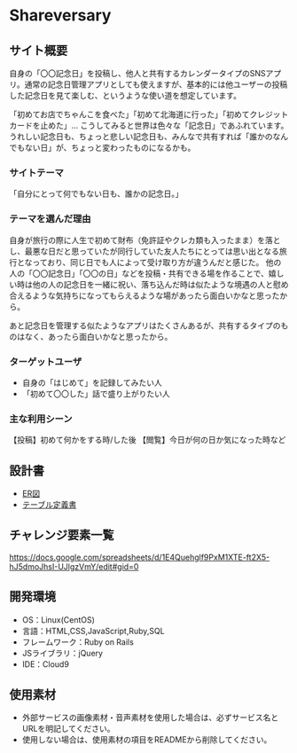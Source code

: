 # Shareversary

## サイト概要

自身の「〇〇記念日」を投稿し、他人と共有するカレンダータイプのSNSアプリ。通常の記念日管理アプリとしても使えますが、基本的には他ユーザーの投稿した記念日を見て楽しむ、というような使い道を想定しています。

「初めてお店でちゃんこを食べた」「初めて北海道に行った」「初めてクレジットカードを止めた」… こうしてみると世界は色々な「記念日」であふれています。うれしい記念日も、ちょっと悲しい記念日も、みんなで共有すれば「誰かのなんでもない日」が、ちょっと変わったものになるかも。
### サイトテーマ

「自分にとって何でもない日も、誰かの記念日。」

### テーマを選んだ理由

自身が旅行の際に人生で初めて財布（免許証やクレカ類も入ったまま）を落とし、最悪な日だと思っていたが同行していた友人たちにとっては思い出となる旅行となっており、同じ日でも人によって受け取り方が違うんだと感じた。
他の人の「〇〇記念日」「〇〇の日」などを投稿・共有できる場を作ることで、嬉しい時は他の人の記念日を一緒に祝い、落ち込んだ時は似たような境遇の人と慰め合えるような気持ちになってもらえるような場があったら面白いかなと思ったから。

あと記念日を管理する似たようなアプリはたくさんあるが、共有するタイプのものはなく、あったら面白いかなと思ったから。

### ターゲットユーザ

- 自身の「はじめて」を記録してみたい人
- 「初めて〇〇した」話で盛り上がりたい人

### 主な利用シーン

【投稿】初めて何かをする時/した後
【閲覧】今日が何の日か気になった時など


## 設計書
- [ER図](https://drive.google.com/file/d/193Q385tD8bDUOca7sad5_mnWdITxh8Cu/view?usp=sharing)
- [テーブル定義書](https://docs.google.com/spreadsheets/d/1f2lNVyXqcQfgADfrtDCo6fuE-Itf1Kc_OgUSwtZbE10/edit#gid=561761829)



## チャレンジ要素一覧
<https://docs.google.com/spreadsheets/d/1E4Quehglf9PxM1XTE-ft2X5-hJ5dmoJhsI-UJlgzVmY/edit#gid=0>

## 開発環境
- OS：Linux(CentOS)
- 言語：HTML,CSS,JavaScript,Ruby,SQL
- フレームワーク：Ruby on Rails
- JSライブラリ：jQuery
- IDE：Cloud9

## 使用素材
- 外部サービスの画像素材・音声素材を使用した場合は、必ずサービス名とURLを明記してください。
- 使用しない場合は、使用素材の項目をREADMEから削除してください。
